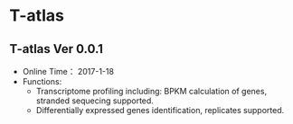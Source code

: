 # T-atlas
## T-atlas Ver 0.0.1
* Online Time： 2017-1-18
* Functions:
  + Transcriptome profiling including: BPKM calculation of genes, stranded sequecing supported.
  + Differentially expressed genes identification, replicates supported.
